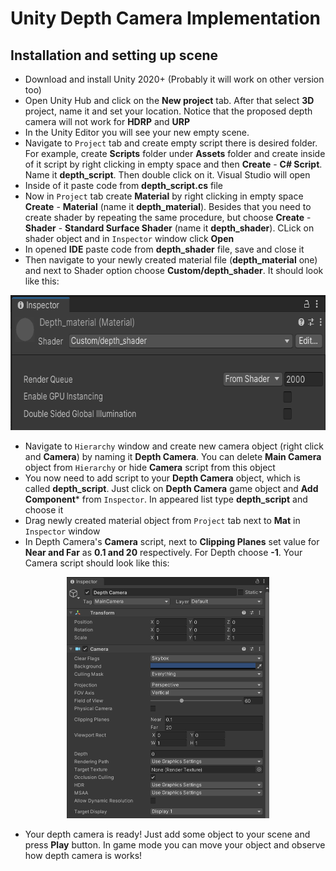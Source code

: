 # Unity Depth Camera Implementation
## Installation and setting up scene
* Download and install Unity 2020+ (Probably it will work on other version too)
* Open Unity Hub and click on the **New project** tab. After that select **3D** project, name it and set your location. Notice that the proposed depth camera will not work for **HDRP** and **URP**
* In the Unity Editor you will see your new empty scene. 
* Navigate to `Project` tab and create empty script there is desired folder. For example, create **Scripts** folder under **Assets** folder and create inside of it script by right clicking in empty space and then **Create** - **C# Script**. Name it **depth_script**. Then double click on it. Visual Studio will open
* Inside of it paste code from **depth_script.cs** file 
* Now in `Project` tab create **Material** by right clicking in empty space **Create** - **Material** (name it **depth_material**). Besides that you need to create shader by repeating the same procedure, but choose **Create** - **Shader** - **Standard Surface Shader** (name it **depth_shader**). CLick on shader object and in `Inspector` window click **Open**
* In opened **IDE** paste code from **depth_shader** file, save and close it
* Then navigate to your newly created material file (**depth_material** one) and next to Shader option choose **Custom/depth_shader**. It should look like this:

<p align="center">
  <img width="651" height="216" src="images/depth.png">
</p>

* Navigate to `Hierarchy` window and create new camera object (right click and **Camera**) by naming it **Depth Camera**. You can delete **Main Camera** object from `Hierarchy` or hide **Camera** script from this object
* You now need to add script to your **Depth Camera** object, which is called **depth_script**. Just click on **Depth Camera** game object and **Add Component*** from `Inspector`. In appeared list type **depth_script** and choose it
* Drag newly created material object from `Project` tab next to **Mat** in `Inspector` window
* In Depth Camera's **Camera** script, next to **Clipping Planes** set value for **Near and Far** as **0.1 and 20** respectively. For Depth choose **-1**. Your Camera script should look like this:

<p align="center">
  <img width="323.5" height="386" src="images/camera.png">
</p>

* Your depth camera is ready! Just add some object to your scene and press **Play** button. In game mode you can move your object and observe how depth camera is works!
